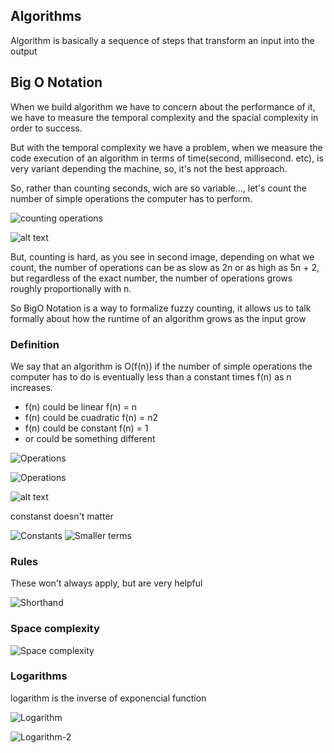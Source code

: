 ## Algorithms

Algorithm is basically a sequence of steps that transform an input into the output

## Big O Notation
When we build algorithm we have to concern about the performance of it, we have to measure the temporal complexity and the spacial complexity in order to success.

But with the temporal complexity we have a problem, when we measure the code execution of an algorithm in terms of time(second, millisecond. etc), is very variant depending the machine, so, it's not the best approach.

So, rather than counting seconds, wich are so variable..., let's count the number of simple operations the computer has to perform. 

![counting operations](/assets/images/algorithms/counting-operations.png)

![alt text](/assets/images/algorithms/counting-operations-2.png)

But, counting is hard, as you see in second image, depending on what we count, the number of operations can be as slow as 2n or as high as 5n + 2, but regardless of the exact number, the number of operations grows roughly proportionally with n.

So BigO Notation is a way to formalize fuzzy counting, it allows us to talk formally about how the runtime of an algorithm grows as the input grow

### Definition
We say that an algorithm is O(f(n)) if the number of simple operations the computer has to do is eventually less than a constant times f(n) as n increases.

- f(n) could be linear f(n) = n
- f(n) could be cuadratic f(n) = n2
- f(n) could be constant f(n) = 1
- or could be something different

![Operations](/assets/images/algorithms/operations-1.png)

![Operations](/assets/images/algorithms/operations-2.png)

![alt text](/assets/images/algorithms/operations-3.png)


constanst doesn't matter

![Constants](/assets/images/algorithms/constants.png)
![Smaller terms](/assets/images/algorithms/smaller-terms.png)

### Rules
These won't always apply, but are very helpful

![Shorthand](/assets/images/algorithms/shorthands.png)


### Space complexity

![Space complexity](/assets/images/algorithms/space-complexity.png)

### Logarithms
logarithm is the inverse of exponencial function

![Logarithm](/assets/images/algorithms/logarithm.png)

![Logarithm-2](/assets/images/algorithms/logarithm-2.png)


